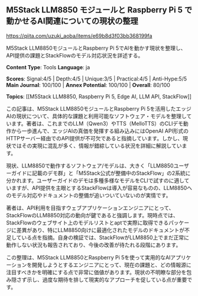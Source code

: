 ## M5Stack LLM8850 モジュールと Raspberry Pi 5 で動かせるAI関連についての現状の整理

https://qiita.com/uzuki_aoba/items/e69b8d3f03bb368199fa

M5Stack LLM8850モジュールとRaspberry Pi 5でAIを動かす現状を整理し、API提供の課題とStackFlowのモデル対応状況を詳述する。

**Content Type**: Tools
**Language**: ja

**Scores**: Signal:4/5 | Depth:4/5 | Unique:3/5 | Practical:4/5 | Anti-Hype:5/5
**Main Journal**: 100/100 | **Annex Potential**: 100/100 | **Overall**: 80/100

**Topics**: [[M5Stack LLM8850, Raspberry Pi 5, Edge AI, LLM API, StackFlow]]

この記事は、M5Stack LLM8850モジュールとRaspberry Pi 5を活用したエッジAIの現状について、具体的な課題と利用可能なソフトウェア・モデルを整理しています。著者は、これまでのLLM（Qwen3）やTTS（MelloTTS）のCLIデモ動作から一歩進んで、エッジAIの真価を発揮する組み込みにはOpenAI API形式のHTTPサーバー経由でのAPI提供が不可欠であると指摘しています。しかし、現状ではその実現に混乱が多く、情報が錯綜している状況を詳細に解説しています。

現状、LLM8850で動作するソフトウェア/モデルは、大きく「LLM8850ユーザーガイドに記載のデモ群」と「M5Stack公式が整備中のStackFlow」の2系統に分かれます。ユーザーガイドのデモは多種多様なモデルをCLIで試すのに適していますが、API提供を主眼とするStackFlowは導入が容易なものの、LLM8850へのモデル対応やドキュメントの整備が追いついていないのが実情です。

著者は、API利用を目指すウェブアプリケーションエンジニアにとって、StackFlowのLLM8850対応の動向が鍵であると強調します。現時点では、StackFlowのウェブサイト上のモデルリストとaptで実際に取得できるパッケージに差異があり、特にLLM8850向けに最適化されたモデルのドキュメントが不足している点を指摘。自身の検証では、StackFlowがLLM8850上でまだ正常に動作しない状況も報告されており、今後の改善が待たれる段階にあります。

この整理は、M5Stack LLM8850とRaspberry Pi 5を使って実用的なAIアプリケーションを開発しようとするエンジニアにとって、現在の課題と、どの情報源に注目すべきかを明確にする点で非常に価値があります。現状の不明瞭な部分を包み隠さず示し、過度な期待を排して現実的なアプローチを促している点が重要です。